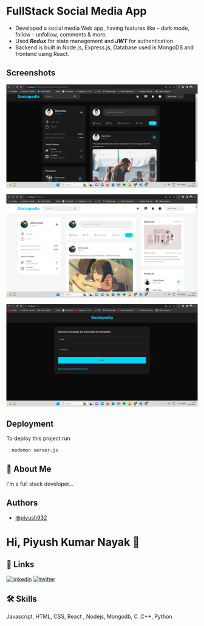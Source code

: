 # FullStack Social Media App

*	Developed a social media Web app, having features like – dark mode, follow - unfollow, comments & more.
*	Used ***Redux*** for state management and ***JWT*** for authentication.
*	Backend is built in Node.js, Express.js, Database used is MongoDB and frontend using React.



## Screenshots

![App Screenshot](https://github.com/piyush932/Sociopedia/blob/main/client/src/Screenshot%20(51).png)

![App Screenshot](https://github.com/piyush932/Sociopedia/blob/main/client/src/Screenshot%20(50).png)

![App Screenshot](https://github.com/piyush932/Sociopedia/blob/main/client/src/Screenshot%20(52).png)

## Deployment

To deploy this project run

```bash
  nodemon server.js
```


## 🚀 About Me
I'm a full stack developer...

## Authors

- [@piyush932](https://github.com/piyush932)


# Hi, Piyush Kumar Nayak 👋


## 🔗 Links
[![linkedin](https://img.shields.io/badge/linkedin-0A66C2?style=for-the-badge&logo=linkedin&logoColor=white)](https://www.linkedin.com/in/piyush-kumar-nayak-275906251/)
[![twitter](https://img.shields.io/badge/twitter-1DA1F2?style=for-the-badge&logo=twitter&logoColor=white)](https://twitter.com/@Piyush_nayak07)


## 🛠 Skills
Javascript, HTML, CSS, React , Nodejs, Mongodb, C ,C++, Python







